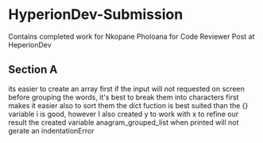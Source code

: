 # HyperionDev-Submission
Contains completed work for Nkopane Pholoana for Code Reviewer Post at HeperionDev

## Section A

its easier to create an array first if the input will not requested on screen
before grouping the words, it's best to break them into characters first
makes it easier also to sort them
the dict fuction is best suited than the {}
variable i is good, however I also created y to work with x to refine our result
the created variable anagram_grouped_list when printed will not gerate an indentationError

